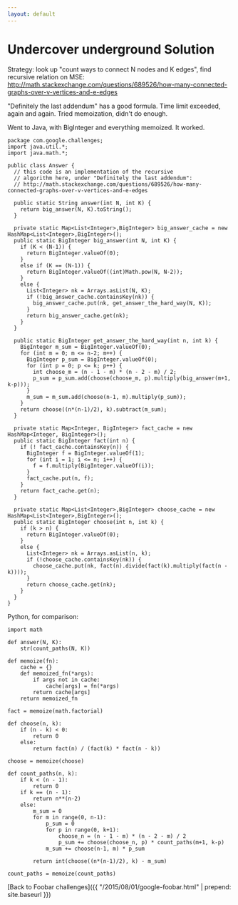 ```yaml
---
layout: default
---
```

# Undercover underground Solution

Strategy: look up "count ways to connect N nodes and K edges",
find recursive relation on MSE: http://math.stackexchange.com/questions/689526/how-many-connected-graphs-over-v-vertices-and-e-edges

"Definitely the last addendum" has a good formula.
Time limit exceeded, again and again.
Tried memoization, didn't do enough.

Went to Java, with BigInteger and everything memoized.  It worked.


    package com.google.challenges;
    import java.util.*;
    import java.math.*;

    public class Answer {
      // this code is an implementation of the recursive
      // algorithm here, under "Definitely the last addendum":
      // http://math.stackexchange.com/questions/689526/how-many-connected-graphs-over-v-vertices-and-e-edges

      public static String answer(int N, int K) {
        return big_answer(N, K).toString();
      }

      private static Map<List<Integer>,BigInteger> big_answer_cache = new HashMap<List<Integer>,BigInteger>();
      public static BigInteger big_answer(int N, int K) {
        if (K < (N-1)) {
          return BigInteger.valueOf(0);
        }
        else if (K == (N-1)) {
          return BigInteger.valueOf((int)Math.pow(N, N-2));
        }
        else {
          List<Integer> nk = Arrays.asList(N, K);
          if (!big_answer_cache.containsKey(nk)) {
            big_answer_cache.put(nk, get_answer_the_hard_way(N, K));
          }
          return big_answer_cache.get(nk);
        }
      }

      public static BigInteger get_answer_the_hard_way(int n, int k) {
        BigInteger m_sum = BigInteger.valueOf(0);
        for (int m = 0; m <= n-2; m++) {
          BigInteger p_sum = BigInteger.valueOf(0);
          for (int p = 0; p <= k; p++) {
            int choose_m = (n - 1 - m) * (n - 2 - m) / 2;
            p_sum = p_sum.add(choose(choose_m, p).multiply(big_answer(m+1, k-p)));
          }
          m_sum = m_sum.add(choose(n-1, m).multiply(p_sum));
        }
        return choose((n*(n-1)/2), k).subtract(m_sum);
      }

      private static Map<Integer, BigInteger> fact_cache = new HashMap<Integer, BigInteger>();
      public static BigInteger fact(int n) {
        if (! fact_cache.containsKey(n)) {
          BigInteger f = BigInteger.valueOf(1);
          for (int i = 1; i <= n; i++) {
            f = f.multiply(BigInteger.valueOf(i));
          }
          fact_cache.put(n, f);
        }
        return fact_cache.get(n);
      }

      private static Map<List<Integer>,BigInteger> choose_cache = new HashMap<List<Integer>,BigInteger>();
      public static BigInteger choose(int n, int k) {
        if (k > n) {
          return BigInteger.valueOf(0);
        }
        else {
          List<Integer> nk = Arrays.asList(n, k);
          if (!choose_cache.containsKey(nk)) {
            choose_cache.put(nk, fact(n).divide(fact(k).multiply(fact(n - k))));
          }
          return choose_cache.get(nk);
        }
      }
    }

Python, for comparison:

    import math

    def answer(N, K):
        str(count_paths(N, K))

    def memoize(fn):
        cache = {}
        def memoized_fn(*args):
            if args not in cache:
                cache[args] = fn(*args)
            return cache[args]
        return memoized_fn

    fact = memoize(math.factorial)

    def choose(n, k):
        if (n - k) < 0:
            return 0
        else:
            return fact(n) / (fact(k) * fact(n - k))

    choose = memoize(choose)

    def count_paths(n, k):
        if k < (n - 1):
            return 0
        if k == (n - 1):
            return n**(n-2)
        else:
            m_sum = 0
            for m in range(0, n-1):
                p_sum = 0
                for p in range(0, k+1):
                    choose_n = (n - 1 - m) * (n - 2 - m) / 2
                    p_sum += choose(choose_n, p) * count_paths(m+1, k-p)
                m_sum += choose(n-1, m) * p_sum

            return int(choose((n*(n-1)/2), k) - m_sum)

    count_paths = memoize(count_paths)



[Back to Foobar challenges]({{ "/2015/08/01/google-foobar.html" | prepend: site.baseurl }})

